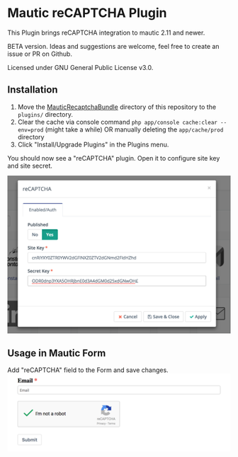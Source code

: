 # Mautic reCAPTCHA Plugin
This Plugin brings reCAPTCHA integration to mautic 2.11 and newer.

BETA version. Ideas and suggestions are welcome, feel free to create an issue or PR on Github.

Licensed under GNU General Public License v3.0.

## Installation
1. Move the [MauticRecaptchaBundle](MauticRecaptchaBundle) directory of this repository to the `plugins/` directory.
2. Clear the cache via console command `php app/console cache:clear --env=prod` (might take a while) OR manually deleting the `app/cache/prod` directory
3. Click "Install/Upgrade Plugins" in the Plugins menu.

You should now see a "reCAPTCHA" plugin. Open it to configure site key and site secret.

![plugin config](/doc/config.png?raw=true "plugin config")

## Usage in Mautic Form
Add "reCAPTCHA" field to the Form and save changes.
![mautic form](/doc/form_preview.png?raw=true "Mautic Form with reCAPTCHA")
